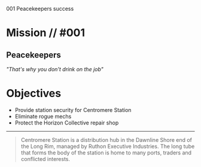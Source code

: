 001
Peacekeepers
success

# Mission // #001

## Peacekeepers

*"That's why you don't drink on the job"*


# Objectives

- Provide station security for Centromere Station
- Eliminate rogue mechs
- Protect the Horizon Collective repair shop

---

> Centromere Station is a distribution hub in the Dawnline Shore end of the Long Rim, managed by Ruthon Executive Industries. The long tube that forms the body of the station is home to many ports, traders and conflicted interests. 